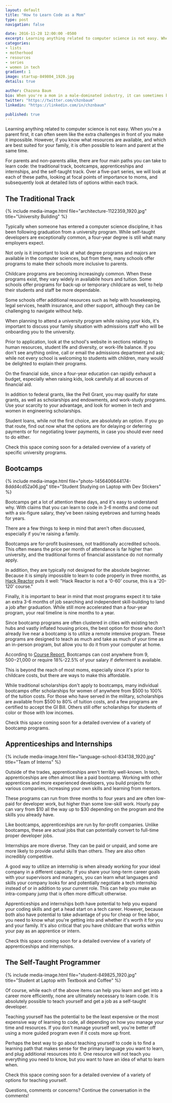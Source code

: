 ```yaml
---
layout: default
title: "How to Learn Code as a Mom"
type: post
navigation: false

date: 2016-11-28 12:00:00 -0500
excerpt: Learning anything related to computer science is not easy. When you're a parent first, it can often seem like the extra challenges in front of you make it impossible. However, if you know what resources are available, and which are best suited for your family, it is often possible to learn and parent at the same time.
categories:
- lists
- motherhood
- resources
- series
- women in tech
gradient: 1
image: startup-849804_1920.jpg
details: true

author: Chazona Baum
bio: When you're a mom in a male-dominated industry, it can sometimes be hard to have someone in your corner or who understands your challenges. I had my kids before learning to code, and I started my tech career while they were still pre-school age. I've literally led code meetups with my toddler around my ankles. While our experience may not be identical, I've got your back on this JavaScript journey.
twitter: "https://twitter.com/chznbaum"
linkedin: "https://linkedin.com/in/chznbaum"

published: true
---
```

Learning anything related to computer science is not easy. When you're a parent first, it can often seem like the extra challenges in front of you make it impossible. However, if you know what resources are available, and which are best suited for your family, it is often possible to learn and parent at the same time.

For parents and non-parents alike, there are four main paths you can take to learn code: the traditional track, bootcamps, apprenticeships and internships, and the self-taught track. Over a five-part series, we will look at each of these paths, looking at focal points of importance to moms, and subsequently look at detailed lists of options within each track.

## The Traditional Track ##

{% include
  media-image.html
  file="architecture-1122359_1920.jpg"
  title="University Building" %}

Typically when someone has entered a computer science discipline, it has been following graduation from a university program. While self-taught developers are exceptionally common, a four-year degree is still what many employers expect.

Not only is it important to look at what degree programs and majors are available in the computer sciences, but from there, many schools offer programs to make their schools more inclusive to parents.

Childcare programs are becoming increasingly common. When these programs exist, they vary widely in availabile hours and tuition. Some schools offer programs for back-up or temporary childcare as well, to help their students and staff be more dependable.

Some schools offer additional resources such as help with housekeeping, legal services, health insurance, and other support, although they can be challenging to navigate without help.

When planning to attend a university program while raising your kids, it's important to discuss your family situation with admissions staff who will be onboarding you to the university.

Prior to application, look at the school's website in sections relating to human resources, student life and diversity, or work-life balance. If you don't see anything online, call or email the admissions department and ask; while not every school is welcoming to students with children, many would be delighted to explain their programs.

On the financial side, since a four-year education can rapidly exhaust a budget, especially when raising kids, look carefully at all sources of financial aid.

In addition to federal grants, like the Pell Grant, you may qualify for state grants, as well as scholarships and endowments, and work-study programs. Use your scarcity to your advantage, and look for women in tech and women in engineering scholarships.

Student loans, while not the first choice, are absolutely an option. If you go that route, find out now what the options are for delaying or deferring payments or for negotiating lower payments, in case you should ever need to do either.

Check this space coming soon for a detailed overview of a variety of specific university programs.

## Bootcamps ##

{% include
  media-image.html
  file="photo-1456406644174-8ddd4cd52a06.jpg"
  title="Student Studying on Laptop with Dev Stickers" %}

Bootcamps get a lot of attention these days, and it's easy to understand why. With claims that you can learn to code in 3-6 months and come out with a six-figure salary, they've been raising eyebrows and turning heads for years.

There are a few things to keep in mind that aren't often discussed, especially if you're raising a family.

Bootcamps are for-profit businesses, not traditionally accredited schools. This often means the price per month of attendance is far higher than university, and the traditional forms of financial assistance do not normally apply.

In addition, they are typically not designed for the absolute beginner. Because it is simply impossible to learn to code properly in three months, as [Hack Reactor](http://www.hackreactor.com/remote-immersive) puts it well: "Hack Reactor is not a '0-60' course, this is a '20-120' course."

Finally, it is important to bear in mind that most programs expect it to take an extra 3-6 months of job searching and independent skill-building to land a job after graduation. While still more accelerated than a four-year program, your real timeline is nine months to a year.

Since bootcamp programs are often clustered in cities with existing tech hubs and vastly inflated housing prices, the best option for those who don't already live near a bootcamp is to utilize a remote intensive program. These programs are designed to teach as much and take as much of your time as an in-person program, but allow you to do it from your computer at home.

According to [Course Report](https://www.coursereport.com/blog/coding-bootcamp-cost-comparison-full-stack-immersives), Bootcamps can cost anywhere from $9,500-$21,000 or require 18%-22.5% of your salary if deferment is available.

This is beyond the reach of most moms, especially since it's prior to childcare costs, but there are ways to make this affordable.

While traditional scholarships don't apply to bootcamps, many individual bootcamps offer scholarships for women of anywhere from $500 to 100% of the tuition costs. For those who have served in the military, scholarships are available from $500 to 80% of tuition costs, and a few programs are certified to accept the GI Bill. Others still offer scholarships for students of color or those with low incomes.

Check this space coming soon for a detailed overview of a variety of bootcamp programs.

## Apprenticeships and Internships ##

{% include
  media-image.html
  file="language-school-834138_1920.jpg"
  title="Team of Interns" %}

Outside of the trades, apprenticeships aren't terribly well-known. In tech, apprenticeships are often almost like a paid bootcamp. Working with other apprentices and more experienced developers, you build projects for various companies, increasing your own skills and learning from mentors.

These programs can run from three months to four years and are often low-paid for developer work, but higher than some low-skill work. Hourly pay can vary from $10 all the way up to $30 depending on the program and the skills you already have.

Like bootcamps, apprenticeships are run by for-profit companies. Unlike bootcamps, these are actual jobs that can potentially convert to full-time proper developer jobs.

Internships are more diverse. They can be paid or unpaid, and some are more likely to provide useful skills than others. They are also often incredibly competitive.

A good way to utilize an internship is when already working for your ideal company in a different capacity. If you share your long-term career goals with your supervisors and managers, you can learn what languages and skills your company looks for and potentially negotiate a tech internship instead of or in addition to your current role. This can help you make an intra-company jump that is often more difficult otherwise.

Apprenticeships and internships both have potential to help you expand your coding skills and get a head start on a tech career. However, because both also have potential to take advantage of you for cheap or free labor, you need to know what you're getting into and whether it's worth it for you and your family. It's also critical that you have childcare that works within your pay as an apprentice or intern.

Check this space coming soon for a detailed overview of a variety of apprenticeships and internships.

## The Self-Taught Programmer ##

{% include
  media-image.html
  file="student-849825_1920.jpg"
  title="Student at Laptop with Textbook and Coffee" %}

Of course, while each of the above items can help you learn and get into a career more efficiently, none are ultimately necessary to learn code. It is absolutely possible to teach yourself and get a job as a self-taught developer.

Teaching yourself has the potential to be the least expensive or the most expensive way of learning to code, all depending on how you manage your time and resources. If you don't manage yourself well, you're better off using a more guided program even if it costs more up front.

Perhaps the best way to go about teaching yourself to code is to find a learning path that makes sense for the primary language you want to learn, and plug additional resources into it. One resource will not teach you everything you need to know, but you want to have an idea of what to learn when.

Check this space coming soon for a detailed overview of a variety of options for teaching yourself.

Questions, comments or concerns? Continue the conversation in the comments!